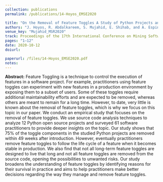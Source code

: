 ```yaml
---
collection: publications
permalink: /publications/14-Hoyos_EMSE2020

title: "On the Removal of Feature Toggles A Study of Python Projects and Practitioners Motivations"
authors: "J. Hoyos, R. Abdalkareem, S. Mujahid, E. Shihab, and A. Espinosa"
venue_key: "Mujahid_MSR2020"
track: Proceedings of the 17th International Conference on Mining Software Repositories (MSR’20)
pages: "1–12"
date: 2020-10-12
doiurl: 

paperurl: /files/14-Hoyos_EMSE2020.pdf
notes:
---
```


**Abstract:** Feature Toggling is a technique to control the execution of features in a software project. For example, practitioners using feature toggles can experiment with new features in a production environment by exposing them to a subset of users. Some of these toggles require additional maintainability efforts and are expected to be removed, whereas others are meant to remain for a long time. However, to date, very little is known about the removal of feature toggles, which is why we focus on this topic in our paper.
We conduct an empirical study that focuses on the removal of feature toggles. We use source code analysis techniques to analyze 12 Python open source projects and surveyed 61 software practitioners to provide deeper insights on the topic. Our study shows that 75% of the toggle components in the studied Python projects are removed within 49 weeks after introduction. However, eventually practitioners remove feature toggles to follow the life cycle of a feature when it becomes stable in production. We also find that not all long-term feature toggles are designed to live that long and not all feature toggles are removed from the source code, opening the possibilities to unwanted risks. Our study broadens the understanding of feature toggles by identifying reasons for their survival in practice and aims to help practitioners make better decisions regarding the way they manage and remove feature toggles.